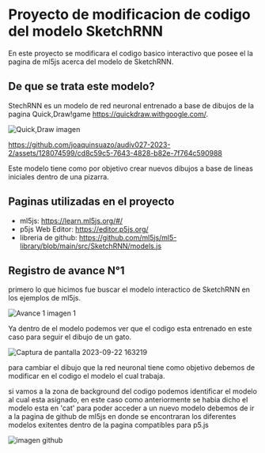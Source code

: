 # Proyecto de modificacion de codigo del modelo SketchRNN
En este proyecto se modificara el codigo basico interactivo que posee el la pagina de ml5js acerca del modelo de SketchRNN. 

## De que se trata este modelo?

StechRNN es un modelo de red neuronal entrenado a base de dibujos de la pagina Quick,Draw!game https://quickdraw.withgoogle.com/.

![Quick,Draw imagen](https://github.com/joaquinsuazo/audiv027-2023-2/assets/128074599/610e0f98-c116-451b-9705-2daf10b89732)




https://github.com/joaquinsuazo/audiv027-2023-2/assets/128074599/cd8c59c5-7643-4828-b82e-7f764c590988



Este modelo tiene como por objetivo crear nuevos dibujos a base de lineas iniciales dentro de una pizarra.

## Paginas utilizadas en el proyecto
- ml5js: https://learn.ml5js.org/#/
- p5js Web Editor: https://editor.p5js.org/
- libreria de github: https://github.com/ml5js/ml5-library/blob/main/src/SketchRNN/models.js

 ## Registro de avance N°1
primero lo que hicimos fue buscar el modelo interactico de SketchRNN en los ejemplos de ml5js.

  ![Avance 1 imagen 1](https://github.com/joaquinsuazo/audiv027-2023-2/assets/128074599/9e6c713b-0cbf-49dc-8b7e-a1b8a62a573a)

Ya dentro de el modelo podemos ver que el codigo esta entrenado en este caso para seguir el dibujo de un gato.

![Captura de pantalla 2023-09-22 163219](https://github.com/joaquinsuazo/audiv027-2023-2/assets/128074599/82fe9cc0-717c-4349-9687-650179430b15)

para cambiar el dibujo que la red neuronal tiene como objetivo debemos de modificar en el codigo el modelo el cual trabaja.

si vamos a la zona de background del codigo podemos identificar el modelo al cual esta asignado, en este caso como anteriormente se habia dicho el modelo esta en 'cat'
para poder acceder a un nuevo modelo debemos de ir a la pagina de github de ml5js en donde se encontraran los diferentes modelos exitentes dentro de la pagina compatibles para p5.js 

![imagen github](https://github.com/joaquinsuazo/audiv027-2023-2/assets/128074599/190a5c4b-6ca6-4e52-bd5f-8b7707dd32d4)


